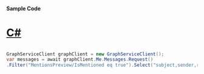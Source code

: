 #### Sample Code
# [C#](#tab/Csharp)

```C#

GraphServiceClient graphClient = new GraphServiceClient();
var messages = await graphClient.Me.Messages.Request()
.Filter("MentionsPreview/IsMentioned eq true").Select("subject,sender,receivedDateTime,mentionsPreview").GetAsync();

```